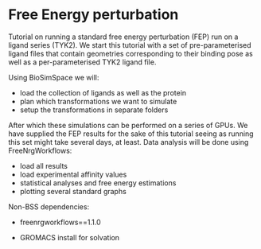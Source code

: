 # Free Energy perturbation

Tutorial on running a standard free energy perturbation (FEP) run on a ligand series (TYK2). We start this tutorial with a set of pre-parameterised ligand files that contain geometries corresponding to their binding pose as well as a per-parameterised TYK2 ligand file. 

Using BioSimSpace we will: 

- load the collection of ligands as well as the protein
- plan which transformations we want to simulate
- setup the transformations in separate folders

After which these simulations can be performed on a series of GPUs. We have supplied the FEP results for the sake of this tutorial seeing as running this set might take several days, at least. Data analysis will be done using FreeNrgWorkflows:

- load all results
- load experimental affinity values
- statistical analyses and free energy estimations
- plotting several standard graphs





Non-BSS dependencies:

- freenrgworkflows==1.1.0

- GROMACS install for solvation



